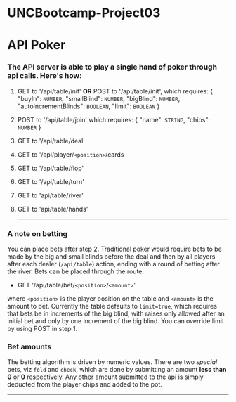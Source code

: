 # UNCBootcamp-Project03

# API Poker

### The API server is able to play a single hand of poker through api calls. Here's how:

1. GET to '/api/table/init' **OR** POST to '/api/table/init', which requires:
   {
   "buyIn": `NUMBER`,
   "smallBlind": `NUMBER`,
   "bigBlind": `NUMBER`,
   "autoIncrementBlinds": `BOOLEAN`,
   "limit": `BOOLEAN`
   }

2. POST to '/api/table/join' which requires:
   {
   "name": `STRING`,
   "chips": `NUMBER`
   }

3. GET to '/api/table/deal'

4. GET to '/api/player/`<position>`/cards

5. GET to '/api/table/flop'

6. GET to '/api/table/turn'

7. GET to 'api/table/river'

8. GET to 'api/table/hands'
   <hr/>

### A note on betting

You can place bets after step 2. Traditional poker would require bets to be made by the big and small blinds before the deal and then by all players after each dealer (`/api/table`) action, ending with a round of betting after the river. Bets can be placed through the route:

- GET '/api/table/bet/`<position>`/`<amount>`'

where `<position>` is the player position on the table and `<amount>` is the amount to bet. Currently the table defaults to `limit=true`,
which requires that bets be in increments of the big blind, with raises only allowed after an initial bet and only by one increment
of the big blind. You can override limit by using POST in step 1.

### Bet amounts

The betting algorithm is driven by numeric values. There are two _special_ bets, viz `fold` and `check`, which are done by submitting an amount **less than 0** or **0** respectively. Any other amount submitted to the api is simply deducted from the player chips and added to the pot.

<hr/>
